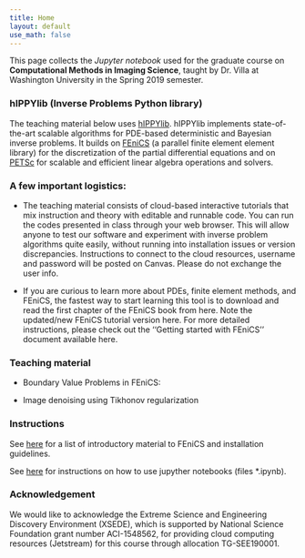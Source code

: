 ```yaml
---
title: Home
layout: default
use_math: false
---
```


This page collects the *Jupyter notebook* used for the graduate course on **Computational Methods in Imaging Science**, taught by Dr. Villa at Washington University in the Spring 2019 semester.

### hIPPYlib (Inverse Problems Python library)

The teaching material below uses [hIPPYlib](https://hippylib.github.io). hIPPYlib implements state-of-the-art scalable algorithms for PDE-based deterministic and Bayesian inverse problems.
It builds on [FEniCS](https://fenicsproject.org) (a parallel finite element element library) for the discretization of the partial differential equations and on [PETSc](https://www.mcs.anl.gov/petsc/)
for scalable and efficient linear algebra operations and solvers.


### A few important logistics:

- The teaching material consists of cloud-based interactive tutorials that mix instruction and theory with editable and runnable code. You can run the codes presented in class through your web browser. This will allow anyone to test our software and experiment with inverse problem algorithms quite easily, without running into installation issues or version discrepancies. Instructions to connect to the cloud resources, username and password will be posted on Canvas. Please do not exchange the user info.

- If you are curious to learn more about PDEs, finite element methods, and FEniCS, the fastest way to start learning this tool is to download and read the first chapter of the FEniCS book from here. Note the updated/new FEniCS tutorial version here. For more detailed instructions, please check out the ‘‘Getting started with FEniCS’’ document available here.

### Teaching material

- Boundary Value Problems in FEniCS:

- Image denoising using Tikhonov regularization



### Instructions

See [here](fenics_getting_started.pdf) for a list of introductory material to FEniCS and installation guidelines.

See [here](https://jupyter.readthedocs.io/en/latest/running.html#running) for instructions on how to use jupyther notebooks (files *.ipynb).


### Acknowledgement

We would like to acknowledge the Extreme Science and Engineering Discovery Environment (XSEDE), which is supported by National Science Foundation grant number ACI-1548562, for providing cloud computing resources (Jetstream) for this course through allocation TG-SEE190001.
